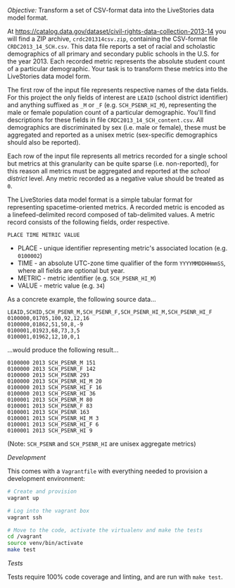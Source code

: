 *Objective:* Transform a set of CSV-format data into the LiveStories data model format.

At https://catalog.data.gov/dataset/civil-rights-data-collection-2013-14 you will find a 
ZIP archive, `crdc201314csv.zip`, containing the CSV-format file
`CRDC2013_14_SCH.csv`. This data file reports a set of racial and scholastic
demographics of all primary and secondary public schools in the U.S. for the
year 2013. Each recorded metric represents the absolute student count
of a particular demographic. Your task is to transform these metrics into
the LiveStories data model form.

The first row of the input file represents respective names of the data fields.
For this project
the only fields of interest are `LEAID` (school district identifier) and anything
suffixed as `_M` or `_F` (e.g. `SCH_PSENR_HI_M`), representing the male or female
population count of a particular demographic. You'll find descriptions for
these fields in file `CRDC2013_14_SCH_content.csv`. All demographics are
discriminated by sex (i.e. male or female), these must be aggregated and
reported as a unisex metric (sex-specific demographics should also be reported).

Each row of the input file represents all metrics recorded for a single school
but metrics at this granularity can be quite
sparse (i.e. non-reported), for this reason all metrics
must be aggregated and reported at the _school district_ level. 
Any metric recorded as a negative value should be treated as `0`.

The LiveStories data model format is a simple tabular format for representing
spacetime-oriented metrics. A recorded metric is encoded as a
linefeed-delimited record composed of tab-delimited values. A metric record
consists of the following fields, order respective.

```
PLACE TIME METRIC VALUE
```

* PLACE - unique identifier representing metric's associated location (e.g. `0100002`)
* TIME - an absolute UTC-zone time qualifier of the form `YYYYMMDDHHmmSS`, where all fields are optional
but year.
* METRIC - metric identifier (e.g. `SCH_PSENR_HI_M`)
* VALUE - metric value (e.g. `34`)

As a concrete example, the following source data...

```
LEAID,SCHID,SCH_PSENR_M,SCH_PSENR_F,SCH_PSENR_HI_M,SCH_PSENR_HI_F
0100000,01705,100,92,12,16
0100000,01862,51,50,8,-9
0100001,01923,68,73,3,5
0100001,01962,12,10,0,1
```

...would produce the following result...


```
0100000 2013 SCH_PSENR_M 151
0100000 2013 SCH_PSENR_F 142
0100000 2013 SCH_PSENR 293
0100000 2013 SCH_PSENR_HI_M 20
0100000 2013 SCH_PSENR_HI_F 16
0100000 2013 SCH_PSENR_HI 36
0100001 2013 SCH_PSENR_M 80
0100001 2013 SCH_PSENR_F 83
0100001 2013 SCH_PSENR 163
0100001 2013 SCH_PSENR_HI_M 3
0100001 2013 SCH_PSENR_HI_F 6
0100001 2013 SCH_PSENR_HI 9
```

(Note: `SCH_PSENR` and `SCH_PSENR_HI` are unisex aggregate metrics)

*Development*

This comes with a `Vagrantfile` with everything needed to provision a development
environment:

```bash
# Create and provision
vagrant up

# Log into the vagrant box
vagrant ssh

# Move to the code, activate the virtualenv and make the tests
cd /vagrant
source venv/bin/activate
make test
```

*Tests*

Tests require 100% code coverage and linting, and are run with `make test`.
